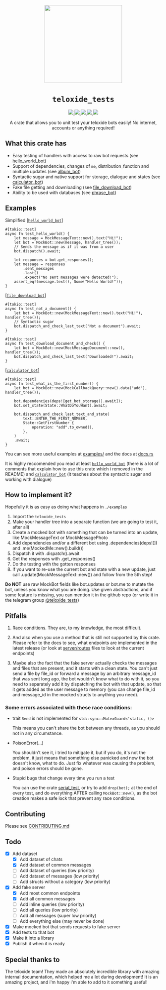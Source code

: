 <div align="center">
  <img src="https://github.com/user-attachments/assets/627beca8-5852-4c70-97e0-5f4fcb5e2040" width="250"/>
  <h1><code>teloxide_tests</code></h1>
  <a href="https://docs.rs/teloxide_tests/">
    <img src="https://docs.rs/teloxide_tests/badge.svg">
  </a>
  <a href="https://github.com/LasterAlex/teloxide_tests/actions">
    <img src="https://github.com/LasterAlex/teloxide_tests/workflows/Continuous%20integration/badge.svg">
  </a>
  <a href="https://crates.io/crates/teloxide_tests">
    <img src="https://img.shields.io/crates/v/teloxide_tests.svg">
  </a>
  <a href="https://github.com/teloxide/teloxide">
    <img src="https://img.shields.io/badge/teloxide%20version-0.13.0-green">
  </a>
  <a href="https://t.me/teloxide_tests">
    <img src="https://img.shields.io/badge/support-t.me%2Fteloxide__tests-blueviolet">
  </a>

  A crate that allows you to unit test your teloxide bots easily! No internet, accounts or anything required!
</div>

## What this crate has

- Easy testing of handlers with access to raw bot requests (see [hello_world_bot](https://github.com/LasterAlex/teloxide_tests/blob/master/examples/hello_world_bot/src/main.rs))
- Support of dependencies, changes of `me`, distribution_function and multiple updates (see [album_bot](https://github.com/LasterAlex/teloxide_tests/blob/master/examples/album_bot/src/main.rs))
- Syntactic sugar and native support for storage, dialogue and states (see [calculator_bot](https://github.com/LasterAlex/teloxide_tests/blob/master/examples/calculator_bot/src/tests.rs))
- Fake file getting and downloading (see [file_download_bot](https://github.com/LasterAlex/teloxide_tests/blob/master/examples/file_download_bot/src/main.rs))
- Ability to be used with databases (see [phrase_bot](https://github.com/LasterAlex/teloxide_tests/blob/master/examples/phrase_bot/src/main.rs))

## Examples

Simplified [[`hello_world_bot`]](https://github.com/LasterAlex/teloxide_tests/blob/master/examples/hello_world_bot/src/main.rs)
```rust,ignore
#[tokio::test]
async fn test_hello_world() {
    let message = MockMessageText::new().text("Hi!");
    let bot = MockBot::new(message, handler_tree());
    // Sends the message as if it was from a user
    bot.dispatch().await;  

    let responses = bot.get_responses();
    let message = responses
        .sent_messages
        .last()
        .expect("No sent messages were detected!");
    assert_eq!(message.text(), Some("Hello World!"));
}
```

[[`file_download_bot`]](https://github.com/LasterAlex/teloxide_tests/blob/master/examples/file_download_bot/src/main.rs)
```rust,ignore
#[tokio::test]
async fn test_not_a_document() {
    let bot = MockBot::new(MockMessageText::new().text("Hi!"), handler_tree());
    // Syntactic sugar
    bot.dispatch_and_check_last_text("Not a document").await;
}

#[tokio::test]
async fn test_download_document_and_check() {
    let bot = MockBot::new(MockMessageDocument::new(), handler_tree());
    bot.dispatch_and_check_last_text("Downloaded!").await;
}
```

[[`calculator_bot`]](https://github.com/LasterAlex/teloxide_tests/blob/master/examples/calculator_bot/src/tests.rs)
```rust,ignore
#[tokio::test]
async fn test_what_is_the_first_number() {
    let bot = MockBot::new(MockCallbackQuery::new().data("add"), handler_tree());

    bot.dependencies(deps![get_bot_storage().await]);
    bot.set_state(State::WhatDoYouWant).await;

    bot.dispatch_and_check_last_text_and_state(
        text::ENTER_THE_FIRST_NUMBER,
        State::GetFirstNumber {
            operation: "add".to_owned(),
        },
    )
    .await;
}
```

You can see more useful examples at [examples/](https://github.com/LasterAlex/teloxide_tests/tree/master/examples) and the docs at [docs.rs](https://docs.rs/teloxide_tests)

It is highly reccomended you read at least [`hello_world_bot`](https://github.com/LasterAlex/teloxide_tests/blob/master/examples/hello_world_bot/src/main.rs) (there is a lot of comments that explain how to use this crate which i removed in the README) and [`calculator_bot`](https://github.com/LasterAlex/teloxide_tests/blob/master/examples/calculator_bot/src/tests.rs) (it teaches about the syntactic sugar and working with dialogue)

## How to implement it?

Hopefully it is as easy as doing what happens in `./examples`

1. Import the `teloxide_tests`
2. Make your handler tree into a separate function (we are going to test it, after all)
3. Create a mocked bot with something that can be turned into an update, like MockMessageText or MockMessagePhoto
4. Add dependencies and/or a different bot using .dependencies(deps![]) and .me(MockedMe::new().build())
5. Dispatch it with .dispatch().await
6. Get the responses with .get_responses()
7. Do the testing with the gotten responses
8. If you want to re-use the current bot and state with a new update, just call .update(MockMessageText::new()) and follow from the 5th step!

**Do NOT** use raw MockBot fields like bot.updates or bot.me to mutate the bot, unless you know what you are doing. Use given abstractions, and if some feature is missing, you can mention it in the github repo (or write it in the telegram group [@teloxide_tests](https://t.me/teloxide_tests))

## Pitfalls

1. Race conditions. They are, to my knowledge, the most difficult.

2. And also when you use a method that is still not supported by this crate. Please refer to the docs to see, what endpoints are implemented in the latest release (or look at [server/routes](https://github.com/LasterAlex/teloxide_tests/tree/master/teloxide_tests/src/server/routes) files to look at the current endpoints)

3. Maybe also the fact that the fake server actually checks the messages and files that are present, and it starts with a clean state. You can't just send a file by file_id or forward a message by an arbitrary message_id that was sent long ago, the bot wouldn't know what to do with it, so you need to separately add it by dispatching the bot with that update, so that it gets added as the user message to memory (you can change file_id and message_id in the mocked structs to anything you need).

### Some errors associated with these race conditions:

- trait `Send` is not implemented for `std::sync::MutexGuard<'static, ()>`

  This means you can't share the bot between any threads, as you should not in any circumstance.

- PoisonError(...)

  You shouldn't see it, i tried to mitigate it, but if you do, it's not the problem, it just means that something else panicked and now the bot doesn't know, what to do. Just fix whatever was causing the problem, and poison errors should be gone.

- Stupid bugs that change every time you run a test

  You can use the crate [serial_test](https://crates.io/crates/serial_test), or try to add `drop(bot);` at the end of every test, and do everything AFTER calling `MockBot::new()`, as the bot creation makes a safe lock that prevent any race conditions.

## Contributing

Please see [CONTRIBUTING.md](https://github.com/LasterAlex/teloxide_tests/blob/master/CONTRIBUTING.md)

## Todo

- [x] Add dataset
  - [x] Add dataset of chats
  - [x] Add dataset of common messages
  - [ ] Add dataset of queries (low priority)
  - [ ] Add dataset of messages (low priority)
  - [ ] Add structs without a category (low priority)
- [x] Add fake server
  - [x] Add most common endpoints
  - [x] Add all common messages
  - [ ] Add inline queries (low priority)
  - [ ] Add all queries (low priority)
  - [ ] Add all messages (super low priority)
  - [ ] Add everything else (may never be done)
- [x] Make mocked bot that sends requests to fake server
- [x] Add tests to that bot
- [x] Make it into a library
- [x] Publish it when it is ready

## Special thanks to

The teloxide team! They made an absolutely incredible library with amazing internal documentation, which helped me a lot during development! It is an amazing project, and i'm happy i'm able to add to it something useful!
